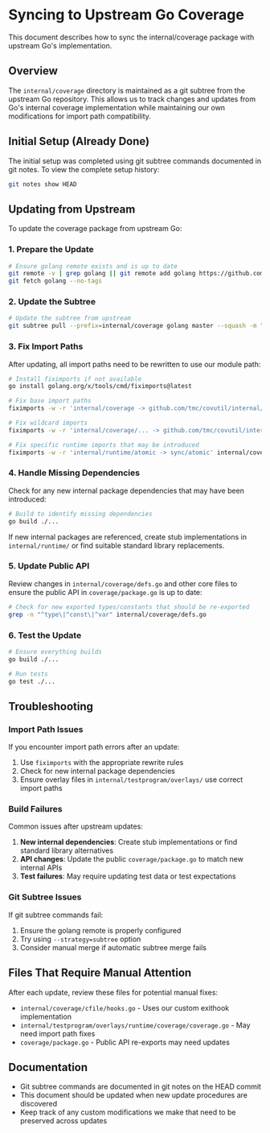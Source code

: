 # Syncing to Upstream Go Coverage

This document describes how to sync the internal/coverage package with upstream Go's implementation.

## Overview

The `internal/coverage` directory is maintained as a git subtree from the upstream Go repository. This allows us to track changes and updates from Go's internal coverage implementation while maintaining our own modifications for import path compatibility.

## Initial Setup (Already Done)

The initial setup was completed using git subtree commands documented in git notes. To view the complete setup history:

```bash
git notes show HEAD
```

## Updating from Upstream

To update the coverage package from upstream Go:

### 1. Prepare the Update

```bash
# Ensure golang remote exists and is up to date
git remote -v | grep golang || git remote add golang https://github.com/golang/go.git --no-tags
git fetch golang --no-tags
```

### 2. Update the Subtree

```bash
# Update the subtree from upstream
git subtree pull --prefix=internal/coverage golang master --squash -m "Update coverage package from upstream Go"
```

### 3. Fix Import Paths

After updating, all import paths need to be rewritten to use our module path:

```bash
# Install fiximports if not available
go install golang.org/x/tools/cmd/fiximports@latest

# Fix base import paths
fiximports -w -r 'internal/coverage -> github.com/tmc/covutil/internal/coverage' internal/coverage/

# Fix wildcard imports
fiximports -w -r 'internal/coverage/... -> github.com/tmc/covutil/internal/coverage/...' internal/coverage/

# Fix specific runtime imports that may be introduced
fiximports -w -r 'internal/runtime/atomic -> sync/atomic' internal/coverage/
```

### 4. Handle Missing Dependencies

Check for any new internal package dependencies that may have been introduced:

```bash
# Build to identify missing dependencies
go build ./...
```

If new internal packages are referenced, create stub implementations in `internal/runtime/` or find suitable standard library replacements.

### 5. Update Public API

Review changes in `internal/coverage/defs.go` and other core files to ensure the public API in `coverage/package.go` is up to date:

```bash
# Check for new exported types/constants that should be re-exported
grep -n "^type\|^const\|^var" internal/coverage/defs.go
```

### 6. Test the Update

```bash
# Ensure everything builds
go build ./...

# Run tests
go test ./...
```

## Troubleshooting

### Import Path Issues

If you encounter import path errors after an update:

1. Use `fiximports` with the appropriate rewrite rules
2. Check for new internal package dependencies
3. Ensure overlay files in `internal/testprogram/overlays/` use correct import paths

### Build Failures

Common issues after upstream updates:

1. **New internal dependencies**: Create stub implementations or find standard library alternatives
2. **API changes**: Update the public `coverage/package.go` to match new internal APIs
3. **Test failures**: May require updating test data or test expectations

### Git Subtree Issues

If git subtree commands fail:

1. Ensure the golang remote is properly configured
2. Try using `--strategy=subtree` option
3. Consider manual merge if automatic subtree merge fails

## Files That Require Manual Attention

After each update, review these files for potential manual fixes:

- `internal/coverage/cfile/hooks.go` - Uses our custom exithook implementation
- `internal/testprogram/overlays/runtime/coverage/coverage.go` - May need import path fixes
- `coverage/package.go` - Public API re-exports may need updates

## Documentation

- Git subtree commands are documented in git notes on the HEAD commit
- This document should be updated when new update procedures are discovered
- Keep track of any custom modifications we make that need to be preserved across updates